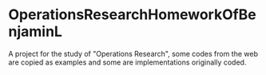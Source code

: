 # OperationsResearchHomeworkOfBenjaminL
A project for the study of "Operations Research", some codes from the web are copied as examples and some are implementations originally coded.
